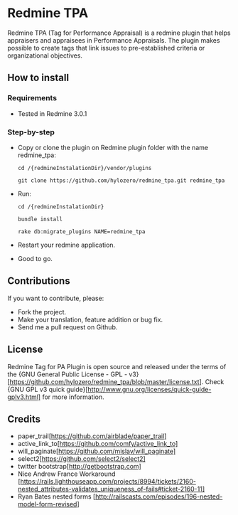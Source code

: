 # Redmine TPA 

Redmine TPA (Tag for Performance Appraisal) is a redmine plugin that helps appraisers and appraisees in Performance Appraisals. The plugin makes possible to create tags that link issues to pre-established criteria or organizational objectives.

## How to install 

### Requirements

* Tested in Redmine 3.0.1

### Step-by-step

* Copy or clone the plugin on Redmine plugin folder with the name redmine_tpa:
    
	`cd /{redmineInstalationDir}/vendor/plugins`
	
	`git clone https://github.com/hylozero/redmine_tpa.git redmine_tpa`
    
* Run:

	`cd /{redmineInstalationDir}`

	`bundle install`

	`rake db:migrate_plugins NAME=redmine_tpa`
	
* Restart your redmine application.

* Good to go.

## Contributions

If you want to contribute, please:

* Fork the project.
* Make your translation, feature addition or bug fix.
* Send me a pull request on Github.

## License
 
Redmine Tag for PA Plugin is open source and released under the terms of the {GNU General Public License - GPL - v3}[https://github.com/hylozero/redmine_tpa/blob/master/license.txt].
Check {GNU GPL v3 quick guide}[http://www.gnu.org/licenses/quick-guide-gplv3.html] for more information.

## Credits
* paper_trail[https://github.com/airblade/paper_trail]
* active_link_to[https://github.com/comfy/active_link_to]
* will_paginate[https://github.com/mislav/will_paginate]
* select2[https://github.com/select2/select2]
* twitter bootstrap[http://getbootstrap.com]
* Nice Andrew France Workaround [https://rails.lighthouseapp.com/projects/8994/tickets/2160-nested_attributes-validates_uniqueness_of-fails#ticket-2160-11]
* Ryan Bates nested forms [http://railscasts.com/episodes/196-nested-model-form-revised]
